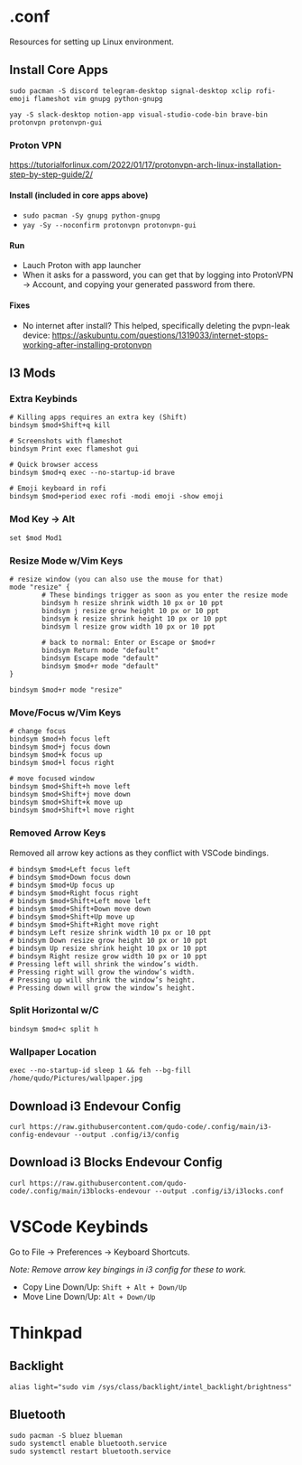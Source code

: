# .conf
Resources for setting up Linux environment.

## Install Core Apps
`sudo pacman -S discord telegram-desktop signal-desktop xclip rofi-emoji flameshot vim gnupg python-gnupg`

`yay -S slack-desktop notion-app visual-studio-code-bin brave-bin protonvpn protonvpn-gui`

### Proton VPN
https://tutorialforlinux.com/2022/01/17/protonvpn-arch-linux-installation-step-by-step-guide/2/
#### Install (included in core apps above)
- `sudo pacman -Sy gnupg python-gnupg`
- `yay -Sy --noconfirm protonvpn protonvpn-gui`
#### Run
- Lauch Proton with app launcher
- When it asks for a password, you can get that by logging into ProtonVPN -> Account, and copying your generated password from there.
#### Fixes
- No internet after install? This helped, specifically deleting the pvpn-leak device: https://askubuntu.com/questions/1319033/internet-stops-working-after-installing-protonvpn

## I3 Mods
### Extra Keybinds
```
# Killing apps requires an extra key (Shift)
bindsym $mod+Shift+q kill

# Screenshots with flameshot
bindsym Print exec flameshot gui

# Quick browser access
bindsym $mod+q exec --no-startup-id brave

# Emoji keyboard in rofi
bindsym $mod+period exec rofi -modi emoji -show emoji
```
### Mod Key -> Alt
`set $mod Mod1`
### Resize Mode w/Vim Keys
```
# resize window (you can also use the mouse for that)
mode "resize" {
        # These bindings trigger as soon as you enter the resize mode
        bindsym h resize shrink width 10 px or 10 ppt
        bindsym j resize grow height 10 px or 10 ppt
        bindsym k resize shrink height 10 px or 10 ppt
        bindsym l resize grow width 10 px or 10 ppt

        # back to normal: Enter or Escape or $mod+r
        bindsym Return mode "default"
        bindsym Escape mode "default"
        bindsym $mod+r mode "default"
}

bindsym $mod+r mode "resize"
```
### Move/Focus w/Vim Keys
```
# change focus
bindsym $mod+h focus left
bindsym $mod+j focus down
bindsym $mod+k focus up
bindsym $mod+l focus right

# move focused window
bindsym $mod+Shift+h move left
bindsym $mod+Shift+j move down
bindsym $mod+Shift+k move up
bindsym $mod+Shift+l move right
```
### Removed Arrow Keys
Removed all arrow key actions as they conflict with VSCode bindings.
```
# bindsym $mod+Left focus left
# bindsym $mod+Down focus down
# bindsym $mod+Up focus up
# bindsym $mod+Right focus right
# bindsym $mod+Shift+Left move left
# bindsym $mod+Shift+Down move down
# bindsym $mod+Shift+Up move up
# bindsym $mod+Shift+Right move right
# bindsym Left resize shrink width 10 px or 10 ppt
# bindsym Down resize grow height 10 px or 10 ppt
# bindsym Up resize shrink height 10 px or 10 ppt
# bindsym Right resize grow width 10 px or 10 ppt
# Pressing left will shrink the window’s width.
# Pressing right will grow the window’s width.
# Pressing up will shrink the window’s height.
# Pressing down will grow the window’s height.
```
### Split Horizontal w/C
`bindsym $mod+c split h`
### Wallpaper Location
`exec --no-startup-id sleep 1 && feh --bg-fill /home/qudo/Pictures/wallpaper.jpg`
## Download i3 Endevour Config
`curl https://raw.githubusercontent.com/qudo-code/.config/main/i3-config-endevour --output .config/i3/config`

## Download i3 Blocks Endevour Config
`curl https://raw.githubusercontent.com/qudo-code/.config/main/i3blocks-endevour --output .config/i3/i3locks.conf`
# VSCode Keybinds
Go to File -> Preferences -> Keyboard Shortcuts.

_*Note:* Remove arrow key bingings in i3 config for these to work._

- Copy Line Down/Up: `Shift + Alt + Down/Up`
- Move Line Down/Up: `Alt + Down/Up`

# Thinkpad
## Backlight
`alias light="sudo vim /sys/class/backlight/intel_backlight/brightness"`

## Bluetooth 
```
sudo pacman -S bluez blueman
sudo systemctl enable bluetooth.service
sudo systemctl restart bluetooth.service
```
